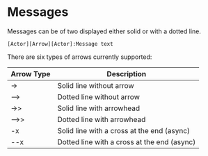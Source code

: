 # Messages

Messages can be of two displayed either solid or with a dotted line.

```
[Actor][Arrow][Actor]:Message text
```

There are six types of arrows currently supported:

Arrow Type | Description
-----------|------------------------------------------
->         | Solid line without arrow
-->        | Dotted line without arrow
->>        | Solid line with arrowhead
-->>       | Dotted line with arrowhead
-x         | Solid line with a cross at the end (async)
--x        | Dotted line with a cross at the end (async)

